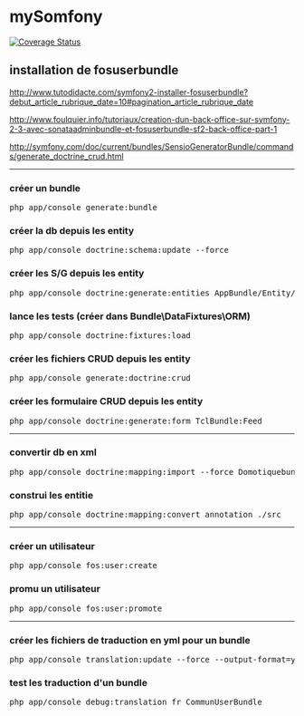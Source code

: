 # mySomfony

[![Coverage Status](https://coveralls.io/repos/github/llaull/mySymfony2/badge.svg?branch=master)](https://coveralls.io/github/llaull/mySymfony2?branch=master)

## installation de fosuserbundle

http://www.tutodidacte.com/symfony2-installer-fosuserbundle?debut_article_rubrique_date=10#pagination_article_rubrique_date


http://www.foulquier.info/tutoriaux/creation-dun-back-office-sur-symfony-2-3-avec-sonataadminbundle-et-fosuserbundle-sf2-back-office-part-1


http://symfony.com/doc/current/bundles/SensioGeneratorBundle/commands/generate_doctrine_crud.html


-----------------------
### créer  un bundle
<pre>php app/console generate:bundle</pre>

### créer la db depuis les entity
<pre>php app/console doctrine:schema:update --force</pre>

### créer les S/G depuis les entity
<pre>php app/console doctrine:generate:entities AppBundle/Entity/Product</pre>

### lance les tests (créer dans Bundle\DataFixtures\ORM)
<pre>php app/console doctrine:fixtures:load</pre>

### créer les fichiers CRUD depuis les entity
<pre>php app/console generate:doctrine:crud</pre>

### créer  les formulaire CRUD depuis les entity
<pre>php app/console doctrine:generate:form TclBundle:Feed</pre>

-----------------------
### convertir db en xml
<pre>php app/console doctrine:mapping:import --force DomotiquebundleModuleBundle yml</pre>

### construi les entitie
<pre>php app/console doctrine:mapping:convert annotation ./src</pre>

-----------------------

### créer un utilisateur
<pre>php app/console fos:user:create</pre>

### promu un utilisateur
<pre>php app/console fos:user:promote</pre>

-----------------------

### créer les fichiers de traduction en yml pour un bundle
<pre>php app/console translation:update --force --output-format=yml fr CommunUserBundle</pre>

### test les traduction d'un bundle
<pre>php app/console debug:translation fr CommunUserBundle</pre>